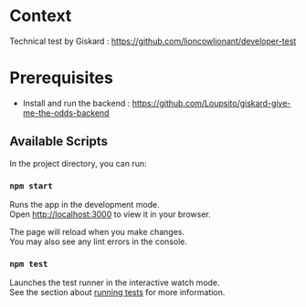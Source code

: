 # Context
Technical test by Giskard : https://github.com/lioncowlionant/developer-test

# Prerequisites
- Install and run the backend : https://github.com/Loupsito/giskard-give-me-the-odds-backend


## Available Scripts

In the project directory, you can run:

### `npm start`

Runs the app in the development mode.\
Open [http://localhost:3000](http://localhost:3000) to view it in your browser.

The page will reload when you make changes.\
You may also see any lint errors in the console.

### `npm test`

Launches the test runner in the interactive watch mode.\
See the section about [running tests](https://facebook.github.io/create-react-app/docs/running-tests) for more information.
